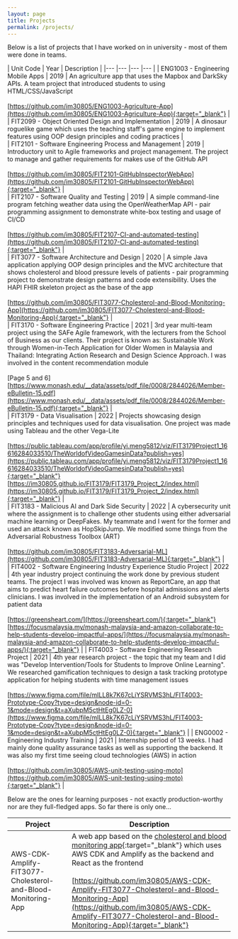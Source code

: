```yaml
---
layout: page
title: Projects
permalink: /projects/
---
```


Below is a list of projects that I have worked on in university - most of them were done in teams.

| Unit Code 	| Year 	| Description 	|
|---	|---	|---	|---	|
| ENG1003 - Engineering Mobile Apps 	| 2019 	| An agriculture app that uses the Mapbox and DarkSky APIs. A team project that introduced students to using HTML/CSS/JavaScript <br><br> [https://github.com/im30805/ENG1003-Agriculture-App](https://github.com/im30805/ENG1003-Agriculture-App){:target="_blank"} 	| 	
| FIT2099 - Object Oriented Design and Implementation 	| 2019 	| A dinosaur roguelike game which uses the teaching staff's game engine to implement features using OOP design principles and coding practices 	|  	
| FIT2101 - Software Engineering Process and Management 	| 2019 	| Introductory unit to Agile frameworks and project management. The project to manage and gather requirements for makes use of the GitHub API <br><br> [https://github.com/im30805/FIT2101-GitHubInspectorWebApp](https://github.com/im30805/FIT2101-GitHubInspectorWebApp){:target="_blank"}	 | 	
| FIT2107 - Software Quality and Testing 	| 2019 	| A simple command-line program fetching weather data using the OpenWeatherMap API - pair programming assignment to demonstrate white-box testing and usage of CI/CD <br><br> [https://github.com/im30805/FIT2107-CI-and-automated-testing](https://github.com/im30805/FIT2107-CI-and-automated-testing){:target="_blank"} |  	
| FIT3077 - Software Architecture and Design 	| 2020 	| A simple Java application applying OOP design principles and the MVC architecture that shows cholesterol and blood pressure levels of patients - pair programming project to demonstrate design patterns and code extensibility. Uses the HAPI FHIR skeleton project as the base of the app <br><br> [https://github.com/im30805/FIT3077-Cholesterol-and-Blood-Monitoring-App](https://github.com/im30805/FIT3077-Cholesterol-and-Blood-Monitoring-App){:target="_blank"}	|  	
| FIT3170 - Software Engineering Practice 	| 2021 	| 3rd year multi-team project using the SAFe Agile framework, with the lecturers from the School of Business as our clients. Their project is known as: Sustainable Work through Women-in-Tech Application for Older Women in Malaysia and Thailand: Integrating Action Research and Design Science Approach. I was involved in the content recommendation module <br><br> [Page 5 and 6] [https://www.monash.edu/__data/assets/pdf_file/0008/2844026/Member-eBulletin-15.pdf](https://www.monash.edu/__data/assets/pdf_file/0008/2844026/Member-eBulletin-15.pdf){:target="_blank"} |  	
| FIT3179 - Data Visualisation 	| 2022 	| Projects showcasing design principles and techniques used for data visualisation. One project was made using Tableau and the other Vega-Lite <br><br> [https://public.tableau.com/app/profile/yi.meng5812/viz/FIT3179Project1_16616284033510/TheWorldofVideoGamesinData?publish=yes](https://public.tableau.com/app/profile/yi.meng5812/viz/FIT3179Project1_16616284033510/TheWorldofVideoGamesinData?publish=yes){:target="_blank"}<br>[https://im30805.github.io/FIT3179/FIT3179_Project_2/index.html](https://im30805.github.io/FIT3179/FIT3179_Project_2/index.html){:target="_blank"}	|  	
| FIT3183 - Malicious AI and Dark Side Security 	| 2022 	| A cybersecurity unit where the assignment is to challenge other students using either adversarial machine learning or DeepFakes. My teammate and I went for the former and used an attack known as HopSkipJump. We modified some things from the Adversarial Robustness Toolbox (ART) <br><br> [https://github.com/im30805/FIT3183-Adversarial-ML](https://github.com/im30805/FIT3183-Adversarial-ML){:target="_blank"} | 	
| FIT4002 - Software Engineering Industry Experience Studio Project 	| 2022 	| 4th year industry project continuing the work done by previous student teams. The project I was involved was known as ReportCare, an app that aims to predict heart failure outcomes before hospital admissions and alerts clinicians. I was involved in the implementation of an Android subsystem for patient data <br><br> [https://greensheart.com/](https://greensheart.com/){:target="_blank"}<br>[https://focusmalaysia.my/monash-malaysia-and-amazon-collaborate-to-help-students-develop-impactful-apps/](https://focusmalaysia.my/monash-malaysia-and-amazon-collaborate-to-help-students-develop-impactful-apps/){:target="_blank"}	|
| FIT4003 - Software Engineering Research Project 	| 2021 	| 4th year research project - the topic that my team and I did was "Develop Intervention/Tools for Students to Improve Online Learning". We researched gamification techniques to design a task tracking prototype application for helping students with time management issues <br><br> [https://www.figma.com/file/mILL8k7K67cLiYSRVMS3hL/FIT4003-Prototype-Copy?type=design&node-id=0-1&mode=design&t=aXubpM5ctHtEg0LZ-0](https://www.figma.com/file/mILL8k7K67cLiYSRVMS3hL/FIT4003-Prototype-Copy?type=design&node-id=0-1&mode=design&t=aXubpM5ctHtEg0LZ-0){:target="_blank"} |
| ENG0002 - Engineering Industry Training 	| 2021 	| Internship period of 13 weeks. I had mainly done quality assurance tasks as well as supporting the backend. It was also my first time seeing cloud technologies (AWS) in action <br><br> [https://github.com/im30805/AWS-unit-testing-using-moto](https://github.com/im30805/AWS-unit-testing-using-moto){:target="_blank"} | 


Below are the ones for learning purposes - not exactly production-worthy nor are they full-fledged apps. So far there is only one...

| Project                                                           | Description |
| ------------------------------------------------------------------| ----------- |
| AWS-CDK-Amplify-FIT3077-Cholesterol-and-Blood-Monitoring-App      | A web app based on the [cholesterol and blood monitoring app](https://github.com/im30805/FIT3077-Cholesterol-and-Blood-Monitoring-App){:target="_blank"} which uses AWS CDK and Amplify as the backend and React as the frontend  <br><br> [https://github.com/im30805/AWS-CDK-Amplify-FIT3077-Cholesterol-and-Blood-Monitoring-App](https://github.com/im30805/AWS-CDK-Amplify-FIT3077-Cholesterol-and-Blood-Monitoring-App){:target="_blank"} |
